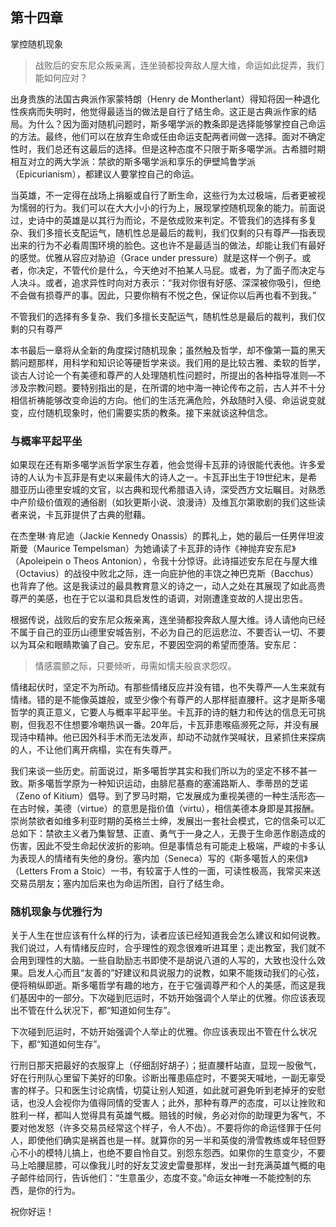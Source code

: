 ## 第十四章  
掌控随机现象

> 战败后的安东尼众叛亲离，连坐骑都投奔敌人屋大维，命运如此捉弄，我们能如何应对？

出身贵族的法国古典派作家蒙特朗（Henry de Montherlant）得知将因一种退化性疾病而失明时，他觉得最适当的做法是自行了结生命。这正是古典派作家的结局。为什么？因为面对随机问题时，斯多噶学派的教条即是选择能够掌控自己命运的方法。最终，他们可以在放弃生命或任由命运支配两者间做一选择。面对不确定性时，我们总还有这最后的选择。但是这种态度不只限于斯多噶学派。古希腊时期相互对立的两大学派：禁欲的斯多噶学派和享乐的伊壁鸠鲁学派（Epicurianism），都建议人要掌控自己的命运。

当英雄，不一定得在战场上捐躯或自行了断生命，这些行为太过极端，后者更被视为懦弱的行为。我们可以在大大小小的行为上，展现掌控随机现象的能力。前面说过，史诗中的英雄是以其行为而论，不是依成败来判定。不管我们的选择有多复杂、我们多擅长支配运气，随机性总是最后的裁判，我们仅剩的只有尊严—指表现出来的行为不必看周围环境的脸色。这也许不是最适当的做法，却能让我们有最好的感觉。优雅从容应对胁迫（Grace under pressure）就是这样一个例子。或者，你决定，不管代价是什么，今天绝对不拍某人马屁。或者，为了面子而决定与人决斗。或者，追求异性时向对方表示：“我对你很有好感、深深被你吸引，但绝不会做有损尊严的事。因此，只要你稍有不悦之色，保证你以后再也看不到我。”

不管我们的选择有多复杂、我们多擅长支配运气，随机性总是最后的裁判，我们仅剩的只有尊严

本书最后一章将从全新的角度探讨随机现象；虽然触及哲学，却不像第一篇的黑天鹅问题那样，用科学和知识论等硬哲学来谈。我们用的是比较古雅、柔软的哲学，谈古人讨论一个有美德和尊严的人处理随机性问题时，所提出的各种指导准则—不涉及宗教问题。要特别指出的是，在所谓的地中海一神论传布之前，古人并不十分相信祈祷能够改变命运的方向。他们的生活充满危险，外敌随时入侵、命运说变就变，应付随机现象时，他们需要实质的教条。接下来就谈这种信念。

### 与概率平起平坐

如果现在还有斯多噶学派哲学家生存着，他会觉得卡瓦菲的诗很能代表他。许多爱诗的人认为卡瓦菲是有史以来最伟大的诗人之一。卡瓦菲出生于19世纪末，是希腊亚历山德里安城的文官，以古典和现代希腊语入诗，深受西方文坛瞩目。对熟悉中产阶级价值观的通俗剧（如狄更斯小说、浪漫诗）及维瓦尔第歌剧的我们这些读者来说，卡瓦菲提供了古典的慰藉。

在杰奎琳·肯尼迪（Jackie Kennedy Onassis）的葬礼上，她的最后一任男伴坦波斯曼（Maurice Tempelsman）为她诵读了卡瓦菲的诗作《神抛弃安东尼》（Apoleipein o Theos Antonion），令我十分惊讶。此诗描述安东尼在与屋大维（Octavius）的战役中败北之际，连一向庇护他的丰饶之神巴克斯（Bacchus）也背弃了他。这是我读过的最具教育意义的诗之一，动人之处在其展现了如此高贵尊严的美感，也在于它以温和具启发性的语调，对刚遭逢变故的人提出忠告。

根据传说，战败后的安东尼众叛亲离，连坐骑都投奔敌人屋大维。诗人请他向已经不属于自己的亚历山德里安城告别，不必为自己的厄运悲泣、不要否认一切、不要以为耳朵和眼睛欺骗了自己。安东尼，不要因空洞的希望而堕落。安东尼：

> 情感震颤之际，只要倾听，毋需如懦夫般哀求怨叹。

情绪起伏时，坚定不为所动。有那些情绪反应并没有错，也不失尊严—人生来就有情绪。错的是不能像英雄般，或至少像个有尊严的人那样挺直腰杆。这才是斯多噶哲学的真正意义，它要人与概率平起平坐。卡瓦菲的诗的魅力和传达的信息无可挑剔，但我忍不住想要冷嘲热讽一番。20年后，卡瓦菲患喉癌濒死之际，并没有展现诗中精神。他已因外科手术而无法发声，却动不动就作哭喊状，且紧抓住来探病的人，不让他们离开病榻，实在有失尊严。

我们来谈一些历史。前面说过，斯多噶哲学其实和我们所以为的坚定不移不甚一致。斯多噶哲学原为一种知识运动，由腓尼基裔的塞浦路斯人、季蒂昂的芝诺（Zeno of Kitium）倡导。到了罗马时期，它发展成为重视美德的一种生活形态—在古时候，美德（virtue）的意思是指价值（virtu），相信美德本身即是其报酬。崇尚禁欲者如维多利亚时期的英格兰士绅，发展出一套社会模式，它的信条可以汇总如下：禁欲主义者乃集智慧、正直、勇气于一身之人，无畏于生命恶作剧造成的伤害，因此不受生命起伏波折的影响。但是事情总有可能走上极端，严峻的卡多认为表现人的情绪有失他的身份。塞内加（Seneca）写的《斯多噶哲人的来信》（Letters From a Stoic）一书，有较富于人性的一面，可读性极高，我常买来送交易员朋友；塞内加后来也为命运所困，自行了结生命。

### 随机现象与优雅行为

关于人生在世应该有什么样的行为，读者应该已经知道我会怎么建议和如何说教。我们说过，人有情绪反应时，合乎理性的观念很难听进耳里；走出教室，我们就不会用到理性的大脑。一些自助励志书即使不是胡说八道的人写的，大致也没什么效果。启发人心而且“友善的”好建议和具说服力的说教，如果不能拨动我们的心弦，便将稍纵即逝。斯多噶哲学有趣的地方，在于它强调尊严和个人的美感，而这是我们基因中的一部分。下次碰到厄运时，不妨开始强调个人举止的优雅。你应该表现出不管在什么状况下，都“知道如何生存”。

下次碰到厄运时，不妨开始强调个人举止的优雅。你应该表现出不管在什么状况下，都“知道如何生存”。

行刑日那天把最好的衣服穿上（仔细刮好胡子）；挺直腰杆站直，显现一股傲气，好在行刑队心里留下美好的印象。诊断出罹患癌症时，不要哭天喊地，一副无辜受害的样子。只和医生讨论病情，切莫让别人知道，如此就可避免听到老掉牙的安慰话，也没人会视你为值得同情的受害人；此外，那种有尊严的态度，可以让挫败和胜利一样，都叫人觉得具有英雄气概。赔钱的时候，务必对你的助理更为客气，不要对他发怒（许多交易员经常这个样子，令人不齿）。不要将你的命运怪罪于任何人，即使他们确实是祸首也是一样。就算你的另一半和英俊的滑雪教练或年轻但野心不小的模特儿搞上，也绝不要自怜自艾。别怨东怨西。如果你的生意变少，不要马上哈腰屈膝，可以像我儿时的好友艾波史雷曼那样，发出一封充满英雄气概的电子邮件给同行，告诉他们：“生意虽少，态度不变。”命运女神唯一不能控制的东西，是你的行为。

祝你好运！
